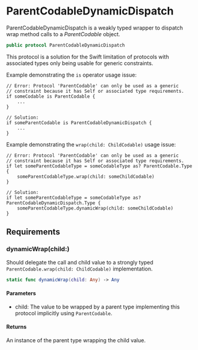 # ParentCodableDynamicDispatch

ParentCodableDynamicDispatch is a weakly typed wrapper to dispatch wrap method
calls to a *ParentCodable* object.

``` swift
public protocol ParentCodableDynamicDispatch 
```

This protocol is a solution for the Swift limitation of protocols with associated types only
being usable for generic constraints.

Example demonstrating the `is` operator usage issue:

``` 
// Error: Protocol 'ParentCodable' can only be used as a generic
// constraint because it has Self or associated type requirements.
if someCodable is ParentCodable {
    ...
}

// Solution:
if someParentCodable is ParentCodableDynamicDispatch {
    ...
}
```

Example demonstrating the `wrap(child: ChildCodable)` usage issue:

``` 
// Error: Protocol 'ParentCodable' can only be used as a generic
// constraint because it has Self or associated type requirements.
if let someParentCodableType = someCodableType as? ParentCodable.Type {
    someParentCodableType.wrap(child: someChildCodable)
}

// Solution:
if let someParentCodableType = someCodableType as? ParentCodableDynamicDispatch.Type {
    someParentCodableType.dynamicWrap(child: someChildCodable)
}
```

> 

## Requirements

### dynamicWrap(child:​)

Should delegate the call and child value to a strongly typed
`ParentCodable.wrap(child:​ ChildCodable)` implementation.

``` swift
static func dynamicWrap(child: Any) -> Any
```

> 

#### Parameters

  - child: The value to be wrapped by a parent type implementing this protocol implicitly using `ParentCodable`.

#### Returns

An instance of the parent type wrapping the child value.
